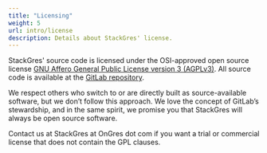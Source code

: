 ```yaml
---
title: "Licensing"
weight: 5
url: intro/license
description: Details about StackGres' license.
---
```


StackGres' source code is licensed under the OSI-approved open source license [GNU Affero General
 Public License version 3 (AGPLv3)](https://www.gnu.org/licenses/agpl-3.0.en.html). All source code is available at the
 [GitLab repository](https://gitlab.com/ongresinc/stackgres).

We respect others who switch to or are directly built as source-available software, but we don’t
 follow this approach. We love the concept of GitLab’s stewardship, and in the same spirit, we
 promise you that StackGres will always be open source software. 

Contact us at StackGres at OnGres dot com if you want a trial or commercial license that does not
 contain the GPL clauses.

